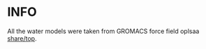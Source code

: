 # INFO

All the water models were taken from GROMACS force field oplsaa [share/top](https://gitlab.com/gromacs/gromacs/-/tree/main/share/top?ref_type=heads).
